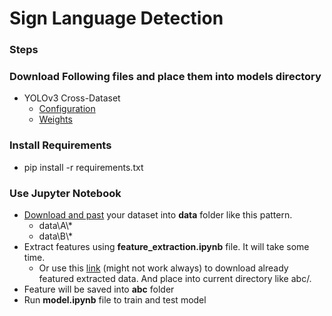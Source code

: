 # Sign Language Detection

### Steps

### Download Following files and place them into __models__ directory

- YOLOv3 Cross-Dataset
  - [Configuration](https://github.com/cansik/yolo-hand-detection/releases/download/pretrained/cross-hands.cfg)
  - [Weights](https://github.com/cansik/yolo-hand-detection/releases/download/pretrained/cross-hands.weights)

### Install Requirements

- pip install -r requirements.txt

### Use Jupyter Notebook

- [Download and past](https://www.kaggle.com/signnteam/asl-sign-language-pictures-minus-j-z/download) your dataset into __data__ folder like this pattern.
  -   data\A\\*
  -   data\B\\*
- Extract features using __feature_extraction.ipynb__ file. It will take some time.
  - Or use this [link](https://srv-file8.gofile.io/downloadStore/srv-store3/n0oZit/abc.zip) (might not work always) to download already featured extracted data. And place into current directory like abc/.
- Feature will be saved into __abc__ folder
- Run __model.ipynb__ file to train and test model
